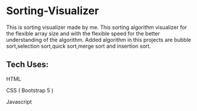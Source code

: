 # Sorting-Visualizer

This is sorting visualizer made by me.
This sorting algorithm visualizer for the flexible array size and with the flexible speed for the better understanding of the algorithm.
Added algorithm in this projects are bubble sort,selection sort,quick sort,merge sort and insertion sort.

## Tech  Uses:
 
HTML

CSS ( Bootstrap 5 )

Javascript
